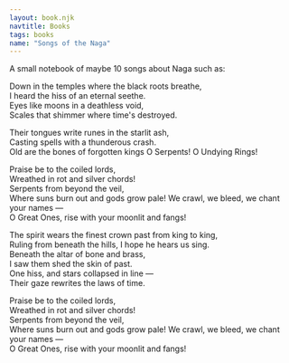 ```yaml
---
layout: book.njk
navtitle: Books
tags: books
name: "Songs of the Naga"
---
```

A small notebook of maybe 10 songs about Naga such as:

Down in the temples where the black roots breathe,  
I heard the hiss of an eternal seethe.  
Eyes like moons in a deathless void,  
Scales that shimmer where time's destroyed.

Their tongues write runes in the starlit ash,  
Casting spells with a thunderous crash.  
Old are the bones of forgotten kings 
O Serpents! O Undying Rings!

Praise be to the coiled lords,  
Wreathed in rot and silver chords!  
Serpents from beyond the veil,  
Where suns burn out and gods grow pale!
We crawl, we bleed, we chant your names —  
O Great Ones, rise with your moonlit and fangs!

The spirit wears the finest crown past from king to king,  
Ruling from beneath the hills, I hope he hears us sing.  
Beneath the altar of bone and brass,  
I saw them shed the skin of past.  
One hiss, and stars collapsed in line —  
Their gaze rewrites the laws of time.

Praise be to the coiled lords,  
Wreathed in rot and silver chords!  
Serpents from beyond the veil,  
Where suns burn out and gods grow pale!
We crawl, we bleed, we chant your names —  
O Great Ones, rise with your moonlit and fangs!
